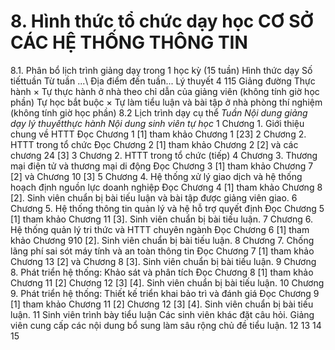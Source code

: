 # 8. Hình thức tổ chức dạy học CƠ SỞ CÁC HỆ THỐNG THÔNG TIN
8.1. Phân bổ lịch trình giảng dạy trong 1 học kỳ (15 tuần) Hình thức dạy Số tiếttuần Từ tuần ...\ Địa điểm đến tuần... Lý thuyết 4 115 Giảng đường Thực hành × Tự thực hành ở nhà theo chỉ dẫn của giảng viên (không tính giờ học phần) Tự học bắt buộc × Tự làm tiểu luận và bài tập ở nhà phòng thí nghiệm (không tính giờ học phần) 8.2 Lịch trình dạy cụ thể *Tuần* *Nội dung giảng dạy lý thuyếtthực hành* *Nội dung sinh viên tự học* 1 Chương 1. Giới thiệu chung về HTTT Đọc Chương 1 \[1\] tham khảo Chương 1 \[23\] 2 Chương 2. HTTT trong tổ chức Đọc Chương 2 \[1\] tham khảo Chương 2 \[2\] và các chương 24 \[3\] 3 Chương 2. HTTT trong tổ chức (tiếp) 4 Chương 3. Thương mại điện tử và thương mại di động Đọc Chương 3 \[1\] tham khảo Chương 7 \[2\] và Chương 10 \[3\] 5 Chương 4. Hệ thống xử lý giao dịch và hệ thống hoạch định nguồn lực doanh nghiệp Đọc Chương 4 \[1\] tham khảo Chương 8 \[2\]. Sinh viên chuẩn bị bài tiếu luận và bài tập được giảng viên giao. 6 Chương 5. Hệ thống thông tin quản lý và hệ hỗ trợ quyết định Đọc Chương 5 \[1\] tham khảo Chương 11 \[3\]. Sinh viên chuẩn bị bài tiếu luận. 7 Chương 6. Hệ thống quản lý tri thức và HTTT chuyên ngành Đọc Chương 6 \[1\] tham khảo Chương 910 \[2\]. Sinh viên chuẩn bị bài tiếu luận. 8 Chương 7. Chống lãng phí sai sót máy tính và an toàn thông tin Đọc Chương 7 \[1\] tham khảo Chương 13 \[2\] và Chương 8 \[3\]. Sinh viên chuẩn bị bài tiếu luận. 9 Chương 8. Phát triển hệ thống: Khảo sát và phân tích Đọc Chương 8 \[1\] tham khảo Chương 11 \[2\] Chương 12 \[3\] \[4\]. Sinh viên chuẩn bị bài tiếu luận. 10 Chương 9. Phát triển hệ thống: Thiết kế triển khai bảo trì và đánh giá Đọc Chương 9 \[1\] tham khảo Chương 11 \[2\] Chương 12 \[3\] \[4\]. Sinh viên chuẩn bị bài tiếu luận. 11 Sinh viên trình bày tiểu luận Các sinh viên khác đặt câu hỏi. Giảng viên cung cấp các nội dung bổ sung làm sâu rộng chủ đề tiểu luận. 12 13 14 15
